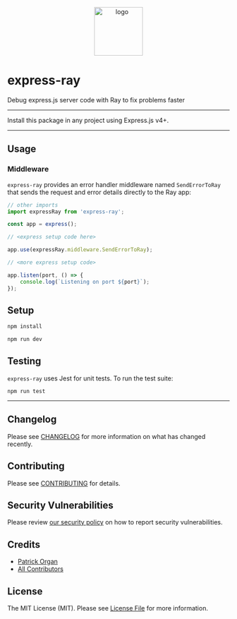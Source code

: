 <p align="center">    
    <img src="https://user-images.githubusercontent.com/5508707/158072103-6b329884-c4fa-42f6-8e55-c753bc73374c.png" alt="logo" height="110" />
</p>


# express-ray

Debug express.js server code with Ray to fix problems faster

---

Install this package in any project using Express.js v4+.

---

## Usage

### Middleware

`express-ray` provides an error handler middleware named `SendErrorToRay` that sends the request and error details directly to the Ray app:

```js
// other imports
import expressRay from 'express-ray';

const app = express();

// <express setup code here>

app.use(expressRay.middleware.SendErrorToRay);

// <more express setup code>

app.listen(port, () => {
    console.log(`Listening on port ${port}`);
});
```

## Setup

```bash
npm install

npm run dev
```

## Testing

`express-ray` uses Jest for unit tests.  To run the test suite:

`npm run test`

---

## Changelog

Please see [CHANGELOG](CHANGELOG.md) for more information on what has changed recently.

## Contributing

Please see [CONTRIBUTING](.github/CONTRIBUTING.md) for details.

## Security Vulnerabilities

Please review [our security policy](../../security/policy) on how to report security vulnerabilities.

## Credits

- [Patrick Organ](https://github.com/patinthehat)
- [All Contributors](../../contributors)

## License

The MIT License (MIT). Please see [License File](LICENSE) for more information.
